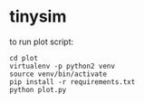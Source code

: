 # tinysim

to run plot script:
```
cd plot
virtualenv -p python2 venv
source venv/bin/activate
pip install -r requirements.txt
python plot.py
```
